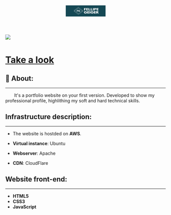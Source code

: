 <h1 align="center">
  <img  src="./fellipegeiger/public_html/logo_fg.png" width="125" height="35">
</h1>

<h1>
  <img src="./fellipegeiger/public_html/apresentacao.gif">
</h1>

<h1>
  <a href="http://fellipegeiger.com">Take a look</a>
</h1>

## 🔖 About:
---
<p style = "text-indent : 2em;">It's a portfolio website on your first version.
Developed to show my professional profile,
 highlithing my soft and hard technical skills. 
</p>

## Infrastructure description:
---

- The website is hostded on **AWS**.

- **Virtual instance**:
Ubuntu

- **Webserver**:
Apache

- **CDN**:
CloudFlare

## Website front-end:
---

- **HTML5**
- **CSS3**
- **JavaScript**
